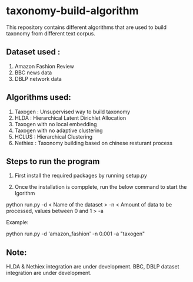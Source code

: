 # taxonomy-build-algorithm
This repository contains different algorithms that are used to build taxonomy from different text corpus.

## Dataset used :

1. Amazon Fashion Review
2. BBC news data
3. DBLP network data

## Algorithms used:

1. Taxogen : Unsupervised way to build taxonomy
2. HLDA : Hierarchical Latent Dirichlet Allocation
3. Taxogen with no local embedding
4. Taxogen with no adaptive clustering
5. HCLUS : Hierarchical Clustering
6. Nethiex : Taxonomy building based on chinese resturant process

           


## Steps to run the program

1. First install the required packages by running setup.py

2. Once the installation is compplete, run the below command to start the lgorithm


python run.py -d < Name of the dataset > -n < Amount of data to be processed, values between 0 and 1 > -a <Name of the algorithm>

Example:

python run.py -d 'amazon_fashion' -n 0.001 -a "taxogen"



## Note:

HLDA & Nethiex integration are under development.
BBC, DBLP dataset integration are under development.

